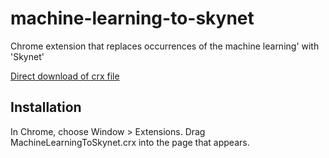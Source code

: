 machine-learning-to-skynet
=============

Chrome extension that replaces occurrences of the machine learning' with 'Skynet'

[Direct download of crx file](https://github.com/scottsb/ml-to-skynet/blob/master/src.crx?raw=true)

Installation
------------

In Chrome, choose Window > Extensions.  Drag MachineLearningToSkynet.crx into the page that appears.
